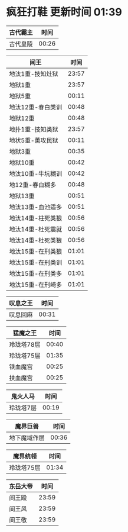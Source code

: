 # 疯狂打鞋 更新时间 01:39

| 古代霸主   | 时间    |
|--------|-------|
| 古代皇陵 | 00:26 |

| 间王   | 时间    |
|--------|-------|
| 地汰1重-技知灶狱 | 23:57 |
| 地狱1重 | 23:57 |
| 地狱5重 | 00:11 |
| 地汰12重-春白类训 | 00:48 |
| 地狱12重 | 00:48 |
| 地扑1重-技知类狱 | 23:57 |
| 地状5重-薰攻民狱 | 00:11 |
| 地狱3重 | 00:35 |
| 地狱10重 | 00:42 |
| 地汰10重-牛坑糊训 | 00:42 |
| 地12重-春白糊多 | 00:48 |
| 地狱13重 | 00:51 |
| 地汰13重-血池适多 | 00:51 |
| 地汰14重-柱死类狼 | 00:56 |
| 地汰14重-杜死震就 | 00:56 |
| 地汰14重-杜死类狼 | 00:56 |
| 地汰15重-在刑类狼 | 01:01 |
| 地汰15重-在刑类训 | 01:01 |
| 地汰15重-在刑类多 | 01:01 |
| 地汰15重-在刑崎多 | 01:01 |

| 叹息之王   | 时间    |
|--------|-------|
| 叹息回麻 | 00:31 |

| 猛魔之王   | 时间    |
|--------|-------|
| 玲珑塔78层 | 00:40 |
| 玲珑塔75层 | 01:35 |
| 铁血魔宫 | 00:25 |
| 扶血魔宫 | 00:25 |

| 鬼火人马   | 时间    |
|--------|-------|
| 玲珑塔7层 | 00:19 |

| 魔界巨兽   | 时间    |
|--------|-------|
| 地下魔域作层 | 00:36 |

| 魔界统领   | 时间    |
|--------|-------|
| 玲珑塔75层 | 01:34 |

| 东岳大帝   | 时间    |
|--------|-------|
| 间王殴 | 23:59 |
| 间王风 | 23:59 |
| 间王敬 | 23:59 |